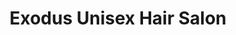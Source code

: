 ---
title: "Exodus Unisex Hair Salon"
url: /palm-bay/exodus-unisex-hair-salon/
shop: hairdresser
---